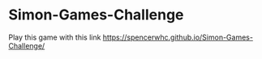 # Simon-Games-Challenge
Play this game with this link
https://spencerwhc.github.io/Simon-Games-Challenge/
